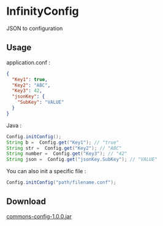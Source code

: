 # InfinityConfig
JSON to configuration

## Usage

application.conf :

```json
{
  "Key1": true,
  "Key2": "ABC",
  "Key3": 42,
  "jsonKey": {
    "SubKey": "VALUE"
  }
}
```
Java :

```java
Config.initConfig();
String b =  Config.get("Key1"); // "true"
String str =  Config.get("Key2"); // "ABC"
String number =  Config.get("Key3"); // "42"
String json =  Config.get("jsonKey.SubKey"); // "VALUE"
```

You can also init a specific file :

```java
Config.initConfig("path/filename.conf");
```

## Download

[commons-config-1.0.0.jar](https://github.com/d-william/InfinityConfig/releases/download/1.0.0/commons-config-1.0.0.jar)
